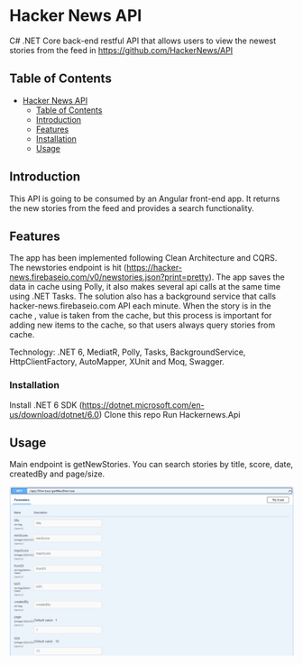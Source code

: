 # Hacker News API

C# .NET Core back-end restful API that allows users to view the newest stories from the feed in https://github.com/HackerNews/API

## Table of Contents
- [Hacker News API](#hackernewsapi)
  - [Table of Contents](#table-of-contents)
  - [Introduction](#introduction)
  - [Features](#features)
  - [Installation](#installation)
  - [Usage](#usage)

## Introduction

This API is going to be consumed by an Angular front-end app. It returns the new stories from the feed and provides a search functionality.

## Features

The app has been implemented following Clean Architecture and CQRS.
The newstories endpoint is hit (https://hacker-news.firebaseio.com/v0/newstories.json?print=pretty). The app saves the data in cache using Polly, it also makes several api calls at the same time using .NET Tasks.
The solution also has a background service that calls hacker-news.firebaseio.com API each minute. When the story is in the cache , value is taken from the cache, but this process is important for adding new items to the cache, so that users always query stories from cache. 

Technology: .NET 6, MediatR, Polly, Tasks, BackgroundService, HttpClientFactory, AutoMapper, XUnit and Moq, Swagger.

### Installation

Install .NET 6 SDK (https://dotnet.microsoft.com/en-us/download/dotnet/6.0)
Clone this repo
Run Hackernews.Api

## Usage

Main endpoint is getNewStories. You can search stories by title, score, date, createdBy and page/size.

![Alt text](image.png)


